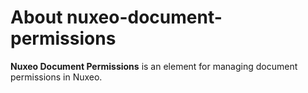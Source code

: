 # About nuxeo-document-permissions

**Nuxeo Document Permissions** is an element for managing document permissions in Nuxeo.
